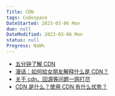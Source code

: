 ```yaml
---
Title: CDN
tags: Codespace
DateStarted: 2023-03-06 Mon
due: null
DateModified: 2023-03-06 Mon
status: null
Progress: NaN%
---
```


- [五分钟了解 CDN](https://juejin.cn/post/6844903605888090125 "https://juejin.cn/post/6844903605888090125")
- [漫话：如何给女朋友解释什么是 CDN？](https://juejin.cn/post/6844903906296725518 "https://juejin.cn/post/6844903906296725518")
- [关于 cdn、回源等问题一网打尽](https://juejin.cn/post/6844903604596244493 "https://juejin.cn/post/6844903604596244493")
- [CDN 是什么？使用 CDN 有什么优势？](https://link.juejin.cn/?target=https%3A%2F%2Fwww.zhihu.com%2Fquestion%2F36514327%3Frf%3D37353035 "https://www.zhihu.com/question/36514327?rf=37353035")
